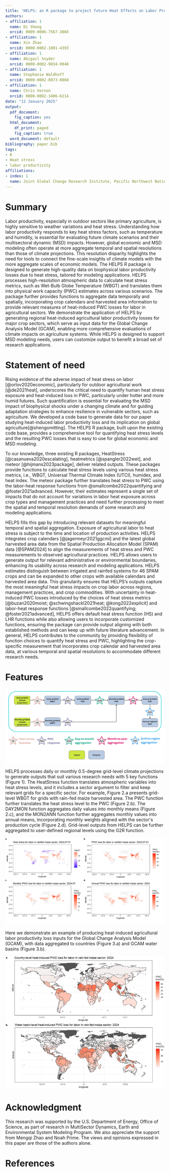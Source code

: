 ```yaml
---
title: 'HELPS: an R package to project future Heat Effects on Labor Productivity by Sector'
authors:
- affiliation: 1
  name: Di Sheng
  orcid: 0009-0006-7567-380X
- affiliation: 1
  name: Xin Zhao
  orcid: 0000-0002-1801-4393
- affiliation: 1
  name: Abigail Snyder
  orcid: 0000-0002-9034-9948
- affiliation: 1
  name: Stephanie Waldhoff
  orcid: 0000-0002-8073-0868
- affiliation: 1
  name: Chris Vernon
  orcid: 0000-0002-3406-6214
date: "12 January 2025"
output:
  pdf_document:
    fig_caption: yes
  html_document:
    df_print: paged
    fig_caption: true
  word_document: default
bibliography: paper.bib
tags:
- R
- Heat stress
- labor productivity
affiliations:
- index: 1
  name: Joint Global Change Research Institute, Pacific Northwest National Laboratory, College Park, MD, USA
---
```


# Summary

Labor productivity, especially in outdoor sectors like primary agriculture, is highly sensitive to weather variations and heat stress. Understanding how labor productivity responds to key heat stress factors, such as temperature and humidity, is essential for evaluating future climate scenarios and their multisectoral dynamic (MSD) impacts. However, global economic and MSD modeling often operate at more aggregate temporal and spatial resolutions than those of climate projections. This resolution disparity highlights the need for tools to connect the fine-scale insights of climate models with the more aggregate scales of economic models. The HELPS R package is designed to generate high-quality data on biophysical labor productivity losses due to heat stress, tailored for modeling applications. HELPS processes high-resolution atmospheric data to calculate heat stress metrics, such as Wet-Bulb Globe Temperature (WBGT) and translates them into physical work capacity (PWC) estimates across various scenarios. The package further provides functions to aggregate data temporally and spatially, incorporating crop calendars and harvested area information to provide relevant measures of heat-induced PWC losses for labor in agricultural sectors. We demonstrate the application of HELPS by generating regional heat-induced agricultural labor productivity losses for major crop sectors, which serve as input data for the Global Change Analysis Model (GCAM), enabling more comprehensive evaluations of climate impacts on agriculture systems. While HELPS is designed to support MSD modeling needs, users can customize output to benefit a broad set of research applications.

# Statement of need

Rising evidence of the adverse impact of heat stress on labor [@orlov2020economic], particularly for outdoor agricultural work [@de2021heat], underscores the critical need to quantify human heat stress exposure and heat-induced loss in PWC, particularly under hotter and more humid futures. Such quantification is essential for evaluating the MSD impact of biophysical shocks under a changing climate and for guiding adaptation strategies to enhance resilience in vulnerable sectors, such as agriculture. We developed a code base to generate data for our paper studying heat-induced labor productivity loss and its implication on global agriculture[@shengomitting]. The HELPS R package, built upon the existing code base, provides a comprehensive tool for quantifying heat stress levels and the resulting PWC losses that is easy to use for global economic and MSD modeling.

To our knowledge, three existing R packages, HeatStress [@casanueva2020escalating], heatmetrics [@spangler2022wet], and meteor [@hijmans2023package], deliver related outputs. These packages provide functions to calculate heat stress levels using various heat stress metrics, i.e., WBGT, Universal Thermal Climate Index (UTCI), humidex, and heat index. The meteor package further translates heat stress to PWC using the labor-heat response functions from @smallcombe2022quantifying and @foster2021advanced. However, their estimates represent a single set of impacts that do not account for variations in labor heat exposure across crop types and management practices and need further processing to meet the spatial and temporal resolution demands of some research and modeling applications.

HELPS fills this gap by introducing relevant datasets for meaningful temporal and spatial aggregation. Exposure of agricultural labor to heat stress is subject to the time and location of production activities. HELPS integrates crop calendars [@jagermeyr2021ggcmi] and the latest global harvested area data from the Spatial Production Allocation Model (SPAM) data [@SPAM2024] to align the measurements of heat stress and PWC measurements to observed agricultural practices. HELPS allows users to generate output for relevant administrative or environmental boundaries, enhancing its usability across research and modeling applications. HELPS estimates distinguish between irrigated and rainfed systems for 46 SPAM crops and can be expanded to other crops with available calendars and harvested area data. This granularity ensures that HELPS’s outputs capture the most meaningful heat stress impacts on crop labor across regions, management practices, and crop commodities. With uncertainty in heat-induced PWC losses introduced by the choices of heat stress metrics [@buzan2020moist; @schwingshackl2021heat; @kong2022explicit] and labor-heat response functions [@smallcombe2022quantifying; @foster2021advanced], HELPS offers default heat stress function (HS) and LHR functions while also allowing users to incorporate customized functions, ensuring the package can provide output aligning with both established methods and can keep up with future literature advancement. In general, HELPS contributes to the community by providing flexibility of function choices to quantify heat stress and PWC, highlighting the crop-specific measurement that incorporates crop calendar and harvested area data, at various temporal and spatial resolutions to accommodate different research needs.

# Features

![HELPS package schematic. HELPS can process daily and monthly 0.5-degree grid-level input data. Stars denote package functions.](Schematic.jpg)

HELPS processes daily or monthly 0.5-degree grid-level climate projections to generate outputs that suit various research needs with 5 key functions (Figure 1). The HeatStress function translates atmospheric variables into heat stress levels, and it includes a sector argument to filter and keep relevant grids for a specific sector. For example, Figure 2.a presents grid-level WBGT for grids with rain-fed maize harvested area. The PWC function further translates the heat stress level to the PWC (Figure 2.b). The DAY2MON function aggregates daily values into monthly means (Figure 2.c), and the MON2ANN function further aggregates monthly values into annual means, incorporating monthly weights aligned with the sector's production cycle (Figure 2.d). Grid-level outputs from HELPS can be further aggregated to user-defined regional levels using the G2R function.

![Example plots of outputs from the HELPS package. (a) daily grid-level WBGT for rain-fed maize labor on 2024-07-01. When WBGT is greater than 25 degrees, human physical work capacity (PWC) starts to decrease WBGT = 25 is in grey, above 25 is in red, and below 25 is in purple; (b-d) grid-level heat-induced PWC loss for rain-fed maize labor, at daily (b), monthly (c), and annual (d) levels. Grids shown in panels b-d are grids with rain-fed maize harvested area.](Figure2.jpg)

Here we demonstrate an example of producing heat-induced agricultural labor productivity loss inputs for the Global Change Analysis Model (GCAM), with data aggregated to countries (Figure 3.a) and GCAM water basins (Figure 3.b).

![Spatial aggregation of HELPS output. (a) aggregated to country level; (b) aggregated to GCAM regional water basin level. Striped areas indicate NA values, representing regions with no rain-fed maize harvested area.](Figure3.jpg)

# Acknowledgment

This research was supported by the U.S. Department of Energy, Office of Science, as part of research in MultiSector Dynamics, Earth and Environmental System Modeling Program. We also appreciate the support from Mengqi Zhao and Noah Prime. The views and opinions expressed in this paper are those of the authors alone.

# References
